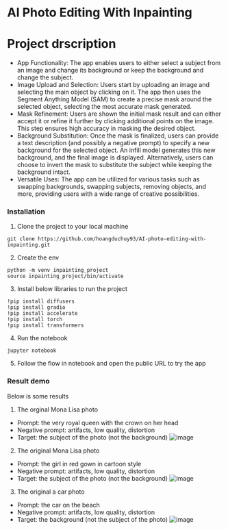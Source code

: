 # AI Photo Editing With Inpainting

# Project drscription
- App Functionality: The app enables users to either select a subject from an image and change its background or keep the background and change the subject. 
- Image Upload and Selection: Users start by uploading an image and selecting the main object by clicking on it. The app then uses the Segment Anything Model (SAM) to create a precise mask around the selected object, selecting the most accurate mask generated.
- Mask Refinement: Users are shown the initial mask result and can either accept it or refine it further by clicking additional points on the image. This step ensures high accuracy in masking the desired object.
- Background Substitution: Once the mask is finalized, users can provide a text description (and possibly a negative prompt) to specify a new background for the selected object. An infill model generates this new background, and the final image is displayed. Alternatively, users can choose to invert the mask to substitute the subject while keeping the background intact.
- Versatile Uses: The app can be utilized for various tasks such as swapping backgrounds, swapping subjects, removing objects, and more, providing users with a wide range of creative possibilities.

### Installation
1. Clone the project to your local machine
```
git clone https://github.com/hoangduchuy93/AI-photo-editing-with-inpainting.git
```
2. Create the env
```
python -m venv inpainting_project
source inpainting_project/bin/activate
```
3. Install below libraries to run the project
```
!pip install diffusers
!pip install gradio
!pip install accelerate
!pip install torch
!pip install transformers
```
4. Run the notebook
```
jupyter notebook
```

5. Follow the flow in notebook and open the public URL to try the app

### Result demo
Below is some results
1. The orginal Mona Lisa photo
- Prompt: the very royal queen with the crown on her head
- Negative prompt: artifacts, low quality, distortion
- Target: the subject of the photo (not the background)
![image](https://github.com/user-attachments/assets/71c13592-cfcd-4ccf-876b-9b90424d7f6c)

2. The original Mona Lisa photo
- Prompt: the girl in red gown in cartoon style
- Negative prompt: artifacts, low quality, distortion
- Target: the subject of the photo (not the background)
![image](https://github.com/user-attachments/assets/447679d7-7a46-414e-b681-9ecd7ef12b83)

3. The original a car photo
- Prompt: the car on the beach
- Negative prompt: artifacts, low quality, distortion
- Target: the background (not the subject of the photo)
![image](https://github.com/user-attachments/assets/818b11d9-6cae-4b02-a43a-1f9ffb71bf0a)


